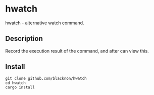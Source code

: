 hwatch
====

hwatch - alternative watch command.

## Description

Record the execution result of the command, and after can view this.

## Install

    git clone github.com/blacknon/hwatch
    cd hwatch
    cargo install 
